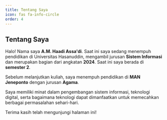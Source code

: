 ```yaml
---
title: Tentang Saya
icon: fas fa-info-circle
order: 4
---
```


## Tentang Saya

Halo! Nama saya **A.M. Haadi Assa'di**. Saat ini saya sedang menempuh pendidikan di Universitas Hasanuddin, mengambil jurusan **Sistem Informasi** dan merupakan bagian dari angkatan **2024**. Saat ini saya berada di **semester 2**.

Sebelum melanjutkan kuliah, saya menempuh pendidikan di **MAN Jeneponto** dengan jurusan **Agama**.

Saya memiliki minat dalam pengembangan sistem informasi, teknologi digital, serta bagaimana teknologi dapat dimanfaatkan untuk memecahkan berbagai permasalahan sehari-hari.

Terima kasih telah mengunjungi halaman ini!
